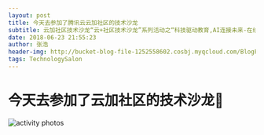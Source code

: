```yaml
---
layout: post
title: 今天去参加了腾讯云云加社区的技术沙龙
subtitle: 云加社区技术沙龙“云+社区技术沙龙”系列活动之“科技驱动教育,AI连接未来-在线教育个性化教学技术实践    
date: 2018-06-23 21:55:23       
author: 张浩
header-img: http://bucket-blog-file-1252558602.cosbj.myqcloud.com/BlogFiles/20180623_bg.png
tags: TechnologySalon
---
```


# 今天去参加了云加社区的技术沙龙:muscle:
![activity photos](http://bucket-blog-file-1252558602.cosbj.myqcloud.com/BlogFiles/IMG_2376.JPG)
